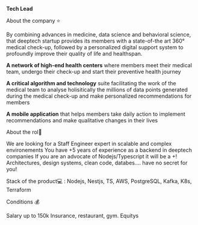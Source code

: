 **Tech Lead**

About the company ⭐

By combining advances in medicine, data science and behavioral science, that deeptech startup provides its members with a state-of-the art 360° medical check-up, followed by a personalized digital support system to profoundly improve their quality of life and healthspan.

**A network of high-end health centers** where members meet their medical team, undergo their check-up and start their preventive health journey

**A critical algorithm and technology** suite facilitating the work of the medical team to analyse holisitically the millions of data points generated during the medical check-up and make personalized recommendations for members

**A mobile application** that helps members take daily action to implement recommendations and make qualitative changes in their lives

About the rol🤝

We are looking for a Staff Engineer expert in scalable and complex environements You have +5 years of experience as a backend in deeptech companies If you are an advocate of Nodejs/Typescript it will be a +! Architectures, design systems, clean code, databes.... have no secret for you!

Stack of the product💻 : Nodejs, Nestjs, TS, AWS, PostgreSQL, Kafka, K8s, Terraform

Conditions 💰

Salary up to 150k Insurance, restaurant, gym. Equitys
